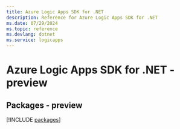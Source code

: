 ```yaml
---
title: Azure Logic Apps SDK for .NET
description: Reference for Azure Logic Apps SDK for .NET
ms.date: 07/29/2024
ms.topic: reference
ms.devlang: dotnet
ms.service: logicapps
---
```

# Azure Logic Apps SDK for .NET - preview
## Packages - preview
[!INCLUDE [packages](logic-apps-index.md)]
